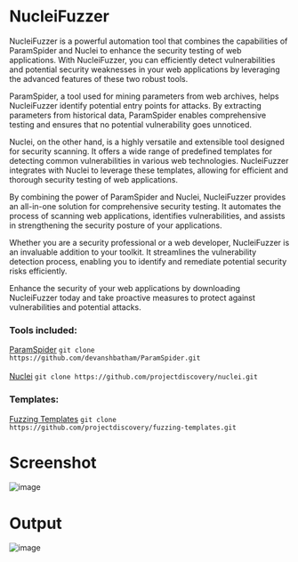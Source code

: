 # NucleiFuzzer
NucleiFuzzer is a powerful automation tool that combines the capabilities of ParamSpider and Nuclei to enhance the security testing of web applications. With NucleiFuzzer, you can efficiently detect vulnerabilities and potential security weaknesses in your web applications by leveraging the advanced features of these two robust tools.

ParamSpider, a tool used for mining parameters from web archives, helps NucleiFuzzer identify potential entry points for attacks. By extracting parameters from historical data, ParamSpider enables comprehensive testing and ensures that no potential vulnerability goes unnoticed.

Nuclei, on the other hand, is a highly versatile and extensible tool designed for security scanning. It offers a wide range of predefined templates for detecting common vulnerabilities in various web technologies. NucleiFuzzer integrates with Nuclei to leverage these templates, allowing for efficient and thorough security testing of web applications.

By combining the power of ParamSpider and Nuclei, NucleiFuzzer provides an all-in-one solution for comprehensive security testing. It automates the process of scanning web applications, identifies vulnerabilities, and assists in strengthening the security posture of your applications.

Whether you are a security professional or a web developer, NucleiFuzzer is an invaluable addition to your toolkit. It streamlines the vulnerability detection process, enabling you to identify and remediate potential security risks efficiently.

Enhance the security of your web applications by downloading NucleiFuzzer today and take proactive measures to protect against vulnerabilities and potential attacks.

### Tools included:
[ParamSpider](https://github.com/devanshbatham/ParamSpider) `git clone https://github.com/devanshbatham/ParamSpider.git`<br><br>
[Nuclei](https://github.com/projectdiscovery/nuclei) `git clone https://github.com/projectdiscovery/nuclei.git`

### Templates:
[Fuzzing Templates](https://github.com/projectdiscovery/fuzzing-templates) `git clone https://github.com/projectdiscovery/fuzzing-templates.git`

# Screenshot
![image](https://github.com/0xKayala/NucleiFuzzer/assets/16838353/4ca86392-684b-4224-8138-148d5c629642)

# Output
![image](https://github.com/0xKayala/NucleiFuzzer/assets/16838353/03ca01b9-a756-46f6-9a10-2110d8a3b321)

